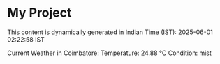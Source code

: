 # My Project

This content is dynamically generated in Indian Time (IST): 2025-06-01 02:22:58 IST


Current Weather in Coimbatore:
Temperature: 24.88 °C
Condition: mist
